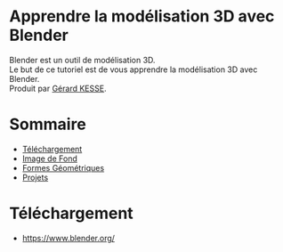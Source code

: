 # Apprendre la modélisation 3D avec Blender 

Blender est un outil de modélisation 3D.  
Le but de ce tutoriel est de vous apprendre la modélisation 3D avec Blender.  
Produit par 
[Gérard KESSE](https://github.com/gkesse/ "https://github.com/gkesse").

# Sommaire
* [Téléchargement](#téléchargement "Téléchargement") 
* [Image de Fond](#image-de-fond "Image de Fond") 
* [Formes Géométriques](#formes-géométriques "Formes Géométriques") 
* [Projets](#projets "Projets") 

# Téléchargement
* https://www.blender.org/
